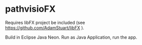 # pathvisioFX
Requires libFX project be included (see https://github.com/AdamStuart/libFX ).

Build in Eclipse Java Neon.
Run as Java Application, run the app.